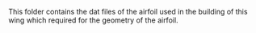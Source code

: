 This folder contains the dat files of the airfoil used in the building of this wing which required for the geometry of the airfoil.
